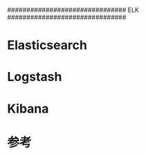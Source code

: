 ###############################
ELK
###############################

Elasticsearch
===========================


Logstash
===========================


Kibana
===========================

参考
========